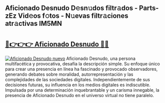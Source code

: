 ## Aficionado Desnudo D𝚎sn𝚞dos filtr𝚊dos - Parts-zEz Vid𝚎os f𝚘tos - N𝚞evas filtr𝚊ciones atr𝚊ctivas lM5MN

# <h2><a href="http://mb6soo.tromn.icu/?c=Aficionado+Desnudo">🔗👉👉👉 Aficionado Desnudo 🔗🔗</a></h2>

[![Aficionado Desnudo nuevo](https://i.imgur.com/pEAQMta.gif)](http://mb6soo.tromn.icu/?c=Aficionado+Desnudo)
Aficionado Desnudo, una persona multifacética y provocativa, desafía la descripción simple. Su enfoque único para crear una presencia en línea ha fascinado y provocado observadores, generando debates sobre moralidad, autorrepresentación y las complejidades de las sociedades digitales. Independientemente de sus decisiones futuras, su influencia en los medios digitales es indiscutible. Impulsada por una determinación inquebrantable y un carisma innegable, la presencia de Aficionado Desnudo en el universo virtual no tiene paralelo.
